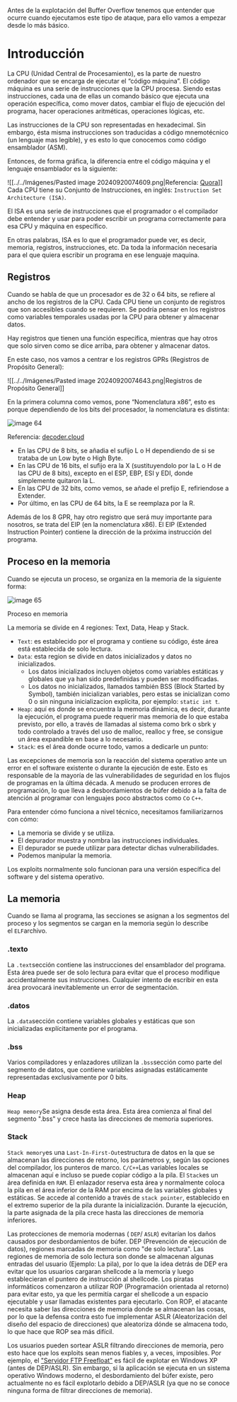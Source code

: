 Antes de la explotación del Buffer Overflow tenemos que entender que ocurre cuando ejecutamos este tipo de ataque, para ello vamos a empezar desde lo más básico.

# Introducción

La CPU (Unidad Central de Procesamiento), es la parte de nuestro ordenador que se encarga de ejecutar el “código máquina”. El código máquina es una serie de instrucciones que la CPU procesa. Siendo estas instrucciones, cada una de ellas un comando básico que ejecuta una operación específica, como mover datos, cambiar el flujo de ejecución del programa, hacer operaciones aritméticas, operaciones lógicas, etc.

Las instrucciones de la CPU son representadas en hexadecimal. Sin embargo, ésta misma instrucciones son traducidas a código mnemotécnico (un lenguaje mas legible), y es esto lo que conocemos como código ensamblador (ASM).

Entonces, de forma gráfica, la diferencia entre el código máquina y el lenguaje ensamblador es la siguiente:

![[../../Imágenes/Pasted image 20240920074609.png|Referencia: [Quora](https://www.quora.com/Is-assembly-language-a-source-code-or-object-code)]]
Cada CPU tiene su Conjunto de Instrucciones, en inglés: `Instruction Set Architecture (ISA)`.

El ISA es una serie de instrucciones que el programador o el compilador debe entender y usar para poder escribir un programa correctamente para esa CPU y máquina en específico.

En otras palabras, ISA es lo que el programador puede ver, es decir, memoria, registros, instrucciones, etc. Da toda la información necesaria para el que quiera escribir un programa en ese lenguaje maquina.

## Registros

Cuando se habla de que un procesador es de 32 o 64 bits, se refiere al ancho de los registros de la CPU. Cada CPU tiene un conjunto de registros que son accesibles cuando se requieren. Se podría pensar en los registros como variables temporales usadas por la CPU para obtener y almacenar datos.

Hay registros que tienen una función específica, mientras que hay otros que solo sirven como se dice arriba, para obtener y almacenar datos.

En este caso, nos vamos a centrar e los registros GPRs (Registros de Propósito General):

![[../../Imágenes/Pasted image 20240920074643.png|Registros de Propósito General]]

En la primera columna como vemos, pone “Nomenclatura x86”, esto es porque dependiendo de los bits del procesador, la nomenclatura es distinta:

![image 64](https://deephacking.tech/wp-content/uploads/2021/10/image-64.png.webp "Fundamentos para Stack based Buffer Overflow 6")

Referencia: [decoder.cloud](https://decoder.cloud/2017/01/25/idiots-guide-to-buffer-overflow-on-gnulinux-x64-architecture/)

- En las CPU de 8 bits, se añadia el sufijo L o H dependiendo de si se trataba de un Low byte o High Byte.
- En las CPU de 16 bits, el sufijo era la X (sustituyendolo por la L o H de las CPU de 8 bits), excepto en el ESP, EBP, ESI y EDI, donde simplemente quitaron la L.
- En las CPU de 32 bits, como vemos, se añade el prefijo E, refiriendose a Extender.
- Por último, en las CPU de 64 bits, la E se reemplaza por la R.

Además de los 8 GPR, hay otro registro que será muy importante para nosotros, se trata del EIP (en la nomenclatura x86). El EIP (Extended Instruction Pointer) contiene la dirección de la próxima instrucción del programa.

## Proceso en la memoria

Cuando se ejecuta un proceso, se organiza en la memoria de la siguiente forma:

![image 65](https://deephacking.tech/wp-content/uploads/2021/10/image-65.png.webp "Fundamentos para Stack based Buffer Overflow 7")

Proceso en memoria 


La memoria se divide en 4 regiones: Text, Data, Heap y Stack.

- `Text`: es establecido por el programa y contiene su código, éste área está establecida de solo lectura.
- `Data`: esta region se divide en datos inicializados y datos no inicializados.
    - Los datos inicializados incluyen objetos como variables estáticas y globales que ya han sido predefinidas y pueden ser modificadas.
    - Los datos no inicializados, llamados también BSS (Block Started by Symbol), también inicializan variables, pero estas se inicializan como 0 o sin ninguna inicializacion explícita, por ejemplo: `static int t`.
- `Heap`: aquí es donde se encuentra la memoria dinámica, es decir, durante la ejecución, el programa puede requerir mas memoria de lo que estaba previsto, por ello, a través de llamadas al sistema como brk o sbrk y todo controlado a través del uso de malloc, realloc y free, se consigue un área expandible en base a lo necesario.
- `Stack`: es el área donde ocurre todo, vamos a dedicarle un punto:

















Las excepciones de memoria son la reacción del sistema operativo ante un error en el software existente o durante la ejecución de este. Esto es responsable de la mayoría de las vulnerabilidades de seguridad en los flujos de programas en la última década. A menudo se producen errores de programación, lo que lleva a desbordamientos de búfer debido a la falta de atención al programar con lenguajes poco abstractos como `C`o `C++`.

Para entender cómo funciona a nivel técnico, necesitamos familiarizarnos con cómo:

- La memoria se divide y se utiliza.
- El depurador muestra y nombra las instrucciones individuales.
- El depurador se puede utilizar para detectar dichas vulnerabilidades.
- Podemos manipular la memoria.

Los exploits normalmente solo funcionan para una versión específica del software y del sistema operativo.

## La memoria

Cuando se llama al programa, las secciones se asignan a los segmentos del proceso y los segmentos se cargan en la memoria según lo describe el `ELF`archivo.
### .texto

La `.text`sección contiene las instrucciones del ensamblador del programa. Esta área puede ser de solo lectura para evitar que el proceso modifique accidentalmente sus instrucciones. Cualquier intento de escribir en esta área provocará inevitablemente un error de segmentación.
### .datos

La `.data`sección contiene variables globales y estáticas que son inicializadas explícitamente por el programa.
### .bss

Varios compiladores y enlazadores utilizan la `.bss`sección como parte del segmento de datos, que contiene variables asignadas estáticamente representadas exclusivamente por 0 bits.
### Heap

`Heap memory`Se asigna desde esta área. Esta área comienza al final del segmento ".bss" y crece hasta las direcciones de memoria superiores.
### Stack

`Stack memory`es una `Last-In-First-Out`estructura de datos en la que se almacenan las direcciones de retorno, los parámetros y, según las opciones del compilador, los punteros de marco. `C/C++`Las variables locales se almacenan aquí e incluso se puede copiar código a la pila. El `Stack`es un área definida en `RAM`. El enlazador reserva esta área y normalmente coloca la pila en el área inferior de la RAM por encima de las variables globales y estáticas. Se accede al contenido a través de `stack pointer`, establecido en el extremo superior de la pila durante la inicialización. Durante la ejecución, la parte asignada de la pila crece hasta las direcciones de memoria inferiores.

Las protecciones de memoria modernas ( `DEP`/ `ASLR`) evitarían los daños causados ​​por desbordamientos de búfer. DEP (Prevención de ejecución de datos), regiones marcadas de memoria como "de solo lectura". Las regiones de memoria de solo lectura son donde se almacenan algunas entradas del usuario (Ejemplo: La pila), por lo que la idea detrás de DEP era evitar que los usuarios cargaran shellcode a la memoria y luego establecieran el puntero de instrucción al shellcode. Los piratas informáticos comenzaron a utilizar ROP (Programación orientada al retorno) para evitar esto, ya que les permitía cargar el shellcode a un espacio ejecutable y usar llamadas existentes para ejecutarlo. Con ROP, el atacante necesita saber las direcciones de memoria donde se almacenan las cosas, por lo que la defensa contra esto fue implementar ASLR (Aleatorización del diseño del espacio de direcciones) que aleatoriza dónde se almacena todo, lo que hace que ROP sea más difícil.

Los usuarios pueden sortear ASLR filtrando direcciones de memoria, pero esto hace que los exploits sean menos fiables y, a veces, imposibles. Por ejemplo, el ["Servidor FTP Freefloat"](https://www.exploit-db.com/exploits/46763) es fácil de explotar en Windows XP (antes de DEP/ASLR). Sin embargo, si la aplicación se ejecuta en un sistema operativo Windows moderno, el desbordamiento del búfer existe, pero actualmente no es fácil explotarlo debido a DEP/ASLR (ya que no se conoce ninguna forma de filtrar direcciones de memoria).